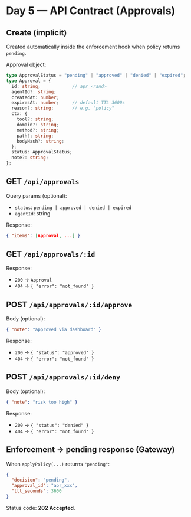 # Day 5 — API Contract (Approvals)

## Create (implicit)
Created automatically inside the enforcement hook when policy returns `pending`.

Approval object:
```ts
type ApprovalStatus = "pending" | "approved" | "denied" | "expired";
type Approval = {
  id: string;            // apr_<rand>
  agentId?: string;
  createdAt: number;
  expiresAt: number;     // default TTL 3600s
  reason?: string;       // e.g. "policy"
  ctx: {
    tool?: string;
    domain?: string;
    method?: string;
    path?: string;
    bodyHash?: string;
  };
  status: ApprovalStatus;
  note?: string;
};
```

## GET `/api/approvals`
Query params (optional):
- `status`: `pending | approved | denied | expired`
- `agentId`: string

Response:
```json
{ "items": [Approval, ...] }
```

## GET `/api/approvals/:id`
Response:
- `200` → `Approval`
- `404` → `{ "error": "not_found" }`

## POST `/api/approvals/:id/approve`
Body (optional):
```json
{ "note": "approved via dashboard" }
```
Response:
- `200` → `{ "status": "approved" }`
- `404` → `{ "error": "not_found" }`

## POST `/api/approvals/:id/deny`
Body (optional):
```json
{ "note": "risk too high" }
```
Response:
- `200` → `{ "status": "denied" }`
- `404` → `{ "error": "not_found" }`

## Enforcement → pending response (Gateway)
When `applyPolicy(...)` returns `"pending"`:
```json
{
  "decision": "pending",
  "approval_id": "apr_xxx",
  "ttl_seconds": 3600
}
```
Status code: **202 Accepted**.
